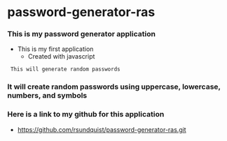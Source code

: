 # password-generator-ras

### This is my password generator application
-  This is my first application
   -  Created with javascript

```  This will generate random passwords ```

### It will create random passwords using uppercase, lowercase, numbers, and symbols

###  Here is a link to my github for this application
-  https://github.com/rsundquist/password-generator-ras.git



